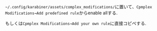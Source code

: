 `~/.config/karabiner/assets/complex_modifications/`に置いて、`Cpmplex Modifications→Add predefined rule`からenable allする.

もしくは`Cpmplex Modifications→Add your own rule`に直接コピペする.
